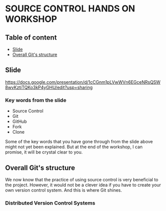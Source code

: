 # SOURCE CONTROL HANDS ON WORKSHOP

## Table of content

* [Slide](#Slide)
* [Overall Git's structure](#Overall-Git's-structure)

## Slide
https://docs.google.com/presentation/d/1cCGnm1pLVwWVn6EGceNRsQSW8wvKztiTQKo3kP4yGHU/edit?usp=sharing

### Key words from the slide
* Source Control
* Git
* GitHub
* Fork
* Clone

Some of the key words that you have gone through from the slide above might not yet been explained. But at the end of the workshop, I can promise, it will be crystal clear to you.

## Overall Git's structure
We now know that the practice of using source control is very beneficial to the project. However, it would not be a clever idea if you have to create your own version control system. And this is where Git shines.

### Distributed Version Control Systems